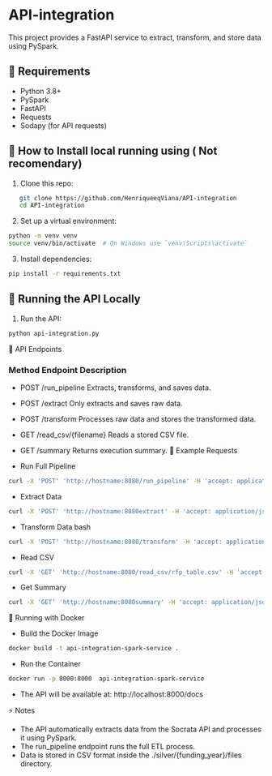 # API-integration

This project provides a FastAPI service to extract, transform, and store data using PySpark.

## 📌 Requirements
- Python 3.8+
- PySpark
- FastAPI
- Requests
- Sodapy (for API requests)

## 🚀 How to Install local running using ( Not recomendary)
1. Clone this repo:
```bash
   git clone https://github.com/HenriqueeqViana/API-integration
   cd API-integration
``` 
2. Set up a virtual environment: 
```bash
python -m venv venv
source venv/bin/activate  # On Windows use `venv\Scripts\activate`
``` 
3. Install dependencies:
```bash
pip install -r requirements.txt
``` 
## 🏃 Running the API Locally
1. Run the API:
```bash
python api-integration.py
``` 

📡 API Endpoints
### Method	Endpoint	Description
- POST	/run_pipeline	Extracts, transforms, and saves data.
- POST	/extract	Only extracts and saves raw data.
- POST	/transform	Processes raw data and stores the transformed data.
- GET	/read_csv/{filename}	Reads a stored CSV file.
- GET	/summary	Returns execution summary.
🔹 Example Requests

- Run Full Pipeline
```bash
curl -X 'POST' 'http://hostname:8080/run_pipeline' -H 'accept: application/json'
```
- Extract Data
```bash
curl -X 'POST' 'http://hostname:8080extract' -H 'accept: application/json'
```
- Transform Data
bash
```bash
curl -X 'POST' 'http://hostname:8080/transform' -H 'accept: application/json'
```
- Read CSV
```bash
curl -X 'GET' 'http://hostname:8080/read_csv/rfp_table.csv' -H 'accept: application/json'
```
- Get Summary
```bash
curl -X 'GET' 'http://hostname:8080summary' -H 'accept: application/json'
```
🐳 Running with Docker
- Build the Docker Image
```bash
docker build -t api-integration-spark-service .
```
- Run the Container
```bash
docker run -p 8000:8000  api-integration-spark-service 
```
- The API will be available at:
http://localhost:8000/docs

⚡ Notes

- The API automatically extracts data from the Socrata API and processes it using PySpark.
- The run_pipeline endpoint runs the full ETL process.
- Data is stored in CSV format inside the ./silver/{funding_year}/files directory.